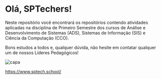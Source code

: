 # Olá, SPTechers!

Neste repositório você encontrará os repositórios contendo atividades aplicadas na disciplina de Primeiro Semestre dos cursos de Análise e Desenvolvimento de Sistemas (ADS), Sistemas de Informação (SIS) e Ciência da Computação (CCO).

Bons estudos a todos e, qualquer dúvida, não hesite em contatar qualquer um de nossos Líderes Pedagógicos!

![capa](https://github.com/user-attachments/assets/20373cc8-d6a2-446c-9c49-aadde7b41202)

https://www.sptech.school/
